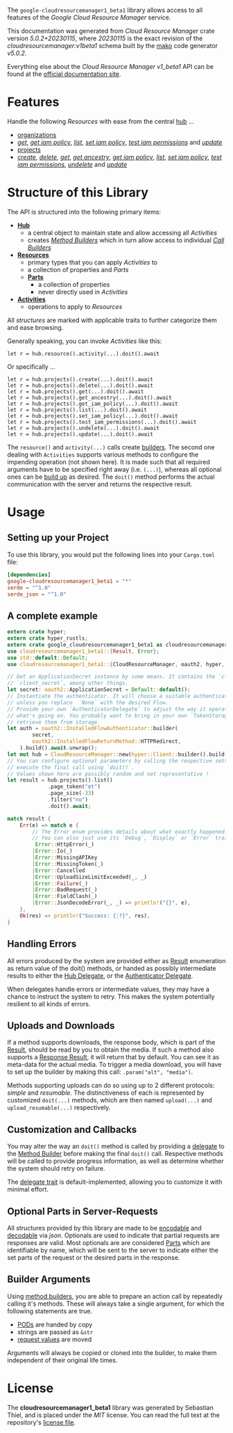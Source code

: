 <!---
DO NOT EDIT !
This file was generated automatically from 'src/generator/templates/api/README.md.mako'
DO NOT EDIT !
-->
The `google-cloudresourcemanager1_beta1` library allows access to all features of the *Google Cloud Resource Manager* service.

This documentation was generated from *Cloud Resource Manager* crate version *5.0.2+20230115*, where *20230115* is the exact revision of the *cloudresourcemanager:v1beta1* schema built by the [mako](http://www.makotemplates.org/) code generator *v5.0.2*.

Everything else about the *Cloud Resource Manager* *v1_beta1* API can be found at the
[official documentation site](https://cloud.google.com/resource-manager).
# Features

Handle the following *Resources* with ease from the central [hub](https://docs.rs/google-cloudresourcemanager1_beta1/5.0.2+20230115/google_cloudresourcemanager1_beta1/CloudResourceManager) ... 

* [organizations](https://docs.rs/google-cloudresourcemanager1_beta1/5.0.2+20230115/google_cloudresourcemanager1_beta1/api::Organization)
 * [*get*](https://docs.rs/google-cloudresourcemanager1_beta1/5.0.2+20230115/google_cloudresourcemanager1_beta1/api::OrganizationGetCall), [*get iam policy*](https://docs.rs/google-cloudresourcemanager1_beta1/5.0.2+20230115/google_cloudresourcemanager1_beta1/api::OrganizationGetIamPolicyCall), [*list*](https://docs.rs/google-cloudresourcemanager1_beta1/5.0.2+20230115/google_cloudresourcemanager1_beta1/api::OrganizationListCall), [*set iam policy*](https://docs.rs/google-cloudresourcemanager1_beta1/5.0.2+20230115/google_cloudresourcemanager1_beta1/api::OrganizationSetIamPolicyCall), [*test iam permissions*](https://docs.rs/google-cloudresourcemanager1_beta1/5.0.2+20230115/google_cloudresourcemanager1_beta1/api::OrganizationTestIamPermissionCall) and [*update*](https://docs.rs/google-cloudresourcemanager1_beta1/5.0.2+20230115/google_cloudresourcemanager1_beta1/api::OrganizationUpdateCall)
* [projects](https://docs.rs/google-cloudresourcemanager1_beta1/5.0.2+20230115/google_cloudresourcemanager1_beta1/api::Project)
 * [*create*](https://docs.rs/google-cloudresourcemanager1_beta1/5.0.2+20230115/google_cloudresourcemanager1_beta1/api::ProjectCreateCall), [*delete*](https://docs.rs/google-cloudresourcemanager1_beta1/5.0.2+20230115/google_cloudresourcemanager1_beta1/api::ProjectDeleteCall), [*get*](https://docs.rs/google-cloudresourcemanager1_beta1/5.0.2+20230115/google_cloudresourcemanager1_beta1/api::ProjectGetCall), [*get ancestry*](https://docs.rs/google-cloudresourcemanager1_beta1/5.0.2+20230115/google_cloudresourcemanager1_beta1/api::ProjectGetAncestryCall), [*get iam policy*](https://docs.rs/google-cloudresourcemanager1_beta1/5.0.2+20230115/google_cloudresourcemanager1_beta1/api::ProjectGetIamPolicyCall), [*list*](https://docs.rs/google-cloudresourcemanager1_beta1/5.0.2+20230115/google_cloudresourcemanager1_beta1/api::ProjectListCall), [*set iam policy*](https://docs.rs/google-cloudresourcemanager1_beta1/5.0.2+20230115/google_cloudresourcemanager1_beta1/api::ProjectSetIamPolicyCall), [*test iam permissions*](https://docs.rs/google-cloudresourcemanager1_beta1/5.0.2+20230115/google_cloudresourcemanager1_beta1/api::ProjectTestIamPermissionCall), [*undelete*](https://docs.rs/google-cloudresourcemanager1_beta1/5.0.2+20230115/google_cloudresourcemanager1_beta1/api::ProjectUndeleteCall) and [*update*](https://docs.rs/google-cloudresourcemanager1_beta1/5.0.2+20230115/google_cloudresourcemanager1_beta1/api::ProjectUpdateCall)




# Structure of this Library

The API is structured into the following primary items:

* **[Hub](https://docs.rs/google-cloudresourcemanager1_beta1/5.0.2+20230115/google_cloudresourcemanager1_beta1/CloudResourceManager)**
    * a central object to maintain state and allow accessing all *Activities*
    * creates [*Method Builders*](https://docs.rs/google-cloudresourcemanager1_beta1/5.0.2+20230115/google_cloudresourcemanager1_beta1/client::MethodsBuilder) which in turn
      allow access to individual [*Call Builders*](https://docs.rs/google-cloudresourcemanager1_beta1/5.0.2+20230115/google_cloudresourcemanager1_beta1/client::CallBuilder)
* **[Resources](https://docs.rs/google-cloudresourcemanager1_beta1/5.0.2+20230115/google_cloudresourcemanager1_beta1/client::Resource)**
    * primary types that you can apply *Activities* to
    * a collection of properties and *Parts*
    * **[Parts](https://docs.rs/google-cloudresourcemanager1_beta1/5.0.2+20230115/google_cloudresourcemanager1_beta1/client::Part)**
        * a collection of properties
        * never directly used in *Activities*
* **[Activities](https://docs.rs/google-cloudresourcemanager1_beta1/5.0.2+20230115/google_cloudresourcemanager1_beta1/client::CallBuilder)**
    * operations to apply to *Resources*

All *structures* are marked with applicable traits to further categorize them and ease browsing.

Generally speaking, you can invoke *Activities* like this:

```Rust,ignore
let r = hub.resource().activity(...).doit().await
```

Or specifically ...

```ignore
let r = hub.projects().create(...).doit().await
let r = hub.projects().delete(...).doit().await
let r = hub.projects().get(...).doit().await
let r = hub.projects().get_ancestry(...).doit().await
let r = hub.projects().get_iam_policy(...).doit().await
let r = hub.projects().list(...).doit().await
let r = hub.projects().set_iam_policy(...).doit().await
let r = hub.projects().test_iam_permissions(...).doit().await
let r = hub.projects().undelete(...).doit().await
let r = hub.projects().update(...).doit().await
```

The `resource()` and `activity(...)` calls create [builders][builder-pattern]. The second one dealing with `Activities` 
supports various methods to configure the impending operation (not shown here). It is made such that all required arguments have to be 
specified right away (i.e. `(...)`), whereas all optional ones can be [build up][builder-pattern] as desired.
The `doit()` method performs the actual communication with the server and returns the respective result.

# Usage

## Setting up your Project

To use this library, you would put the following lines into your `Cargo.toml` file:

```toml
[dependencies]
google-cloudresourcemanager1_beta1 = "*"
serde = "^1.0"
serde_json = "^1.0"
```

## A complete example

```Rust
extern crate hyper;
extern crate hyper_rustls;
extern crate google_cloudresourcemanager1_beta1 as cloudresourcemanager1_beta1;
use cloudresourcemanager1_beta1::{Result, Error};
use std::default::Default;
use cloudresourcemanager1_beta1::{CloudResourceManager, oauth2, hyper, hyper_rustls, chrono, FieldMask};

// Get an ApplicationSecret instance by some means. It contains the `client_id` and 
// `client_secret`, among other things.
let secret: oauth2::ApplicationSecret = Default::default();
// Instantiate the authenticator. It will choose a suitable authentication flow for you, 
// unless you replace  `None` with the desired Flow.
// Provide your own `AuthenticatorDelegate` to adjust the way it operates and get feedback about 
// what's going on. You probably want to bring in your own `TokenStorage` to persist tokens and
// retrieve them from storage.
let auth = oauth2::InstalledFlowAuthenticator::builder(
        secret,
        oauth2::InstalledFlowReturnMethod::HTTPRedirect,
    ).build().await.unwrap();
let mut hub = CloudResourceManager::new(hyper::Client::builder().build(hyper_rustls::HttpsConnectorBuilder::new().with_native_roots().https_or_http().enable_http1().enable_http2().build()), auth);
// You can configure optional parameters by calling the respective setters at will, and
// execute the final call using `doit()`.
// Values shown here are possibly random and not representative !
let result = hub.projects().list()
             .page_token("et")
             .page_size(-33)
             .filter("no")
             .doit().await;

match result {
    Err(e) => match e {
        // The Error enum provides details about what exactly happened.
        // You can also just use its `Debug`, `Display` or `Error` traits
         Error::HttpError(_)
        |Error::Io(_)
        |Error::MissingAPIKey
        |Error::MissingToken(_)
        |Error::Cancelled
        |Error::UploadSizeLimitExceeded(_, _)
        |Error::Failure(_)
        |Error::BadRequest(_)
        |Error::FieldClash(_)
        |Error::JsonDecodeError(_, _) => println!("{}", e),
    },
    Ok(res) => println!("Success: {:?}", res),
}

```
## Handling Errors

All errors produced by the system are provided either as [Result](https://docs.rs/google-cloudresourcemanager1_beta1/5.0.2+20230115/google_cloudresourcemanager1_beta1/client::Result) enumeration as return value of
the doit() methods, or handed as possibly intermediate results to either the 
[Hub Delegate](https://docs.rs/google-cloudresourcemanager1_beta1/5.0.2+20230115/google_cloudresourcemanager1_beta1/client::Delegate), or the [Authenticator Delegate](https://docs.rs/yup-oauth2/*/yup_oauth2/trait.AuthenticatorDelegate.html).

When delegates handle errors or intermediate values, they may have a chance to instruct the system to retry. This 
makes the system potentially resilient to all kinds of errors.

## Uploads and Downloads
If a method supports downloads, the response body, which is part of the [Result](https://docs.rs/google-cloudresourcemanager1_beta1/5.0.2+20230115/google_cloudresourcemanager1_beta1/client::Result), should be
read by you to obtain the media.
If such a method also supports a [Response Result](https://docs.rs/google-cloudresourcemanager1_beta1/5.0.2+20230115/google_cloudresourcemanager1_beta1/client::ResponseResult), it will return that by default.
You can see it as meta-data for the actual media. To trigger a media download, you will have to set up the builder by making
this call: `.param("alt", "media")`.

Methods supporting uploads can do so using up to 2 different protocols: 
*simple* and *resumable*. The distinctiveness of each is represented by customized 
`doit(...)` methods, which are then named `upload(...)` and `upload_resumable(...)` respectively.

## Customization and Callbacks

You may alter the way an `doit()` method is called by providing a [delegate](https://docs.rs/google-cloudresourcemanager1_beta1/5.0.2+20230115/google_cloudresourcemanager1_beta1/client::Delegate) to the 
[Method Builder](https://docs.rs/google-cloudresourcemanager1_beta1/5.0.2+20230115/google_cloudresourcemanager1_beta1/client::CallBuilder) before making the final `doit()` call. 
Respective methods will be called to provide progress information, as well as determine whether the system should 
retry on failure.

The [delegate trait](https://docs.rs/google-cloudresourcemanager1_beta1/5.0.2+20230115/google_cloudresourcemanager1_beta1/client::Delegate) is default-implemented, allowing you to customize it with minimal effort.

## Optional Parts in Server-Requests

All structures provided by this library are made to be [encodable](https://docs.rs/google-cloudresourcemanager1_beta1/5.0.2+20230115/google_cloudresourcemanager1_beta1/client::RequestValue) and 
[decodable](https://docs.rs/google-cloudresourcemanager1_beta1/5.0.2+20230115/google_cloudresourcemanager1_beta1/client::ResponseResult) via *json*. Optionals are used to indicate that partial requests are responses 
are valid.
Most optionals are are considered [Parts](https://docs.rs/google-cloudresourcemanager1_beta1/5.0.2+20230115/google_cloudresourcemanager1_beta1/client::Part) which are identifiable by name, which will be sent to 
the server to indicate either the set parts of the request or the desired parts in the response.

## Builder Arguments

Using [method builders](https://docs.rs/google-cloudresourcemanager1_beta1/5.0.2+20230115/google_cloudresourcemanager1_beta1/client::CallBuilder), you are able to prepare an action call by repeatedly calling it's methods.
These will always take a single argument, for which the following statements are true.

* [PODs][wiki-pod] are handed by copy
* strings are passed as `&str`
* [request values](https://docs.rs/google-cloudresourcemanager1_beta1/5.0.2+20230115/google_cloudresourcemanager1_beta1/client::RequestValue) are moved

Arguments will always be copied or cloned into the builder, to make them independent of their original life times.

[wiki-pod]: http://en.wikipedia.org/wiki/Plain_old_data_structure
[builder-pattern]: http://en.wikipedia.org/wiki/Builder_pattern
[google-go-api]: https://github.com/google/google-api-go-client

# License
The **cloudresourcemanager1_beta1** library was generated by Sebastian Thiel, and is placed 
under the *MIT* license.
You can read the full text at the repository's [license file][repo-license].

[repo-license]: https://github.com/Byron/google-apis-rsblob/main/LICENSE.md

